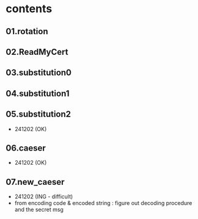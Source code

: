 # contents

## 01.rotation
## 02.ReadMyCert
## 03.substitution0
## 04.substitution1
## 05.substitution2
- 241202 (OK)
## 06.caeser
- 241202 (OK)
## 07.new_caeser
- 241202 (ING - difficult)
- from encoding code & encoded string : figure out decoding procedure and the secret msg